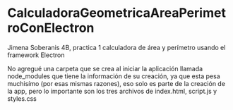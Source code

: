 # CalculadoraGeometricaAreaPerimetroConElectron
Jimena Soberanis 4B, practica 1 calculadora de área y perímetro usando el framework Electron

No agregué una carpeta que se crea al iniciar la aplicación llamada node_modules que tiene la información de su creación, ya que esta pesa muchisímo (por esas mismas razones), 
eso solo es parte de la creación de la app, pero lo importante son los tres archivos de index.html, script.js y styles.css
